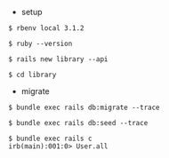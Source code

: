 - setup 

```shell
$ rbenv local 3.1.2

$ ruby --version

$ rails new library --api

$ cd library
```

- migrate

```shell
$ bundle exec rails db:migrate --trace

$ bundle exec rails db:seed --trace

$ bundle exec rails c
irb(main):001:0> User.all
```
